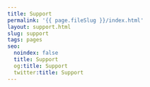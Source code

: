 ```yaml
---
title: Support
permalink: '{{ page.fileSlug }}/index.html'
layout: support.html
slug: support
tags: pages
seo:
  noindex: false
  title: Support
  og:title: Support
  twitter:title: Support
---
```



